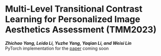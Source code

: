 Multi-Level Transitional Contrast Learning for Personalized Image Aesthetics Assessment (TMM2023)
===
__*Zhichao Yang, Leida Li, Yuzhe Yang, Yaqian Li, and Weisi Lin*__  
PyTorch implementation for the [paper](https://ieeexplore.ieee.org/abstract/document/10168279)
coming soon
